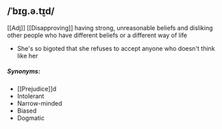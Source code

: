 ## /ˈbɪɡ.ə.t̬ɪd/  
[[Adj]] [[Disapproving]]
having strong, unreasonable beliefs and disliking other people who have different beliefs or a different way of life

- She's so bigoted that she refuses to accept anyone who doesn't think like her

##### Synonyms:
- [[Prejudice]]d
- Intolerant
- Narrow-minded
- Biased
- Dogmatic
